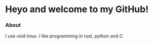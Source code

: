 # Heyo and welcome to my GitHub!

### About <br />
I use void linux. I like programming in rust, python and C. 
